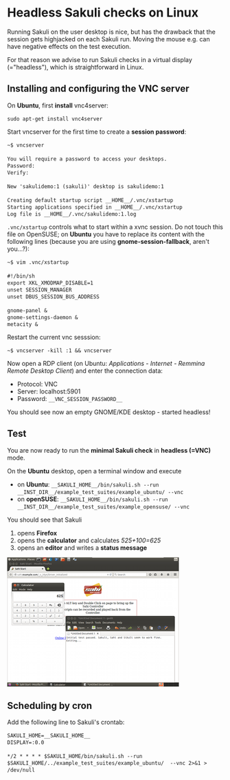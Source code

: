 # Headless Sakuli checks on Linux

Running Sakuli on the user desktop is nice, but has the drawback that the session gets highjacked on each Sakuli run. Moving the mouse e.g. can have negative effects on the test execution. 

For that reason we advise to run Sakuli checks in a virtual display (="headless"), which is straightforward in Linux. 

## Installing and configuring the VNC server

On **Ubuntu**, first **install** vnc4server: 

    sudo apt-get install vnc4server
    
Start vncserver for the first time to create a **session password**: 

    ~$ vncserver

    You will require a password to access your desktops.
    Password:
    Verify:

    New 'sakulidemo:1 (sakuli)' desktop is sakulidemo:1

    Creating default startup script __HOME__/.vnc/xstartup
    Starting applications specified in __HOME__/.vnc/xstartup
    Log file is __HOME__/.vnc/sakulidemo:1.log

`.vnc/xstartup` controls what to start within a xvnc session. Do not touch this file on OpenSUSE; on **Ubuntu** you have to replace its content with the following lines (because you are using  **gnome-session-fallback**, aren't you…?): 

    ~$ vim .vnc/xstartup  
    
    #!/bin/sh
    export XKL_XMODMAP_DISABLE=1
    unset SESSION_MANAGER
    unset DBUS_SESSION_BUS_ADDRESS

    gnome-panel &
    gnome-settings-daemon &
    metacity &

Restart the current vnc sesssion: 

    ~$ vncserver -kill :1 && vncserver
    
Now open a RDP client (on Ubuntu: *Applications - Internet - Remmina Remote Desktop Client*) and enter the connection data: 

* Protocol: VNC
* Server: localhost:5901
* Password: `__VNC_SESSION_PASSWORD__`

You should see now an empty GNOME/KDE desktop - started headless!


## Test

You are now ready to run the **minimal Sakuli check** in **headless (=VNC)** mode.

On the **Ubuntu** desktop, open a terminal window and execute 

* on **Ubuntu**: `__SAKULI_HOME__/bin/sakuli.sh --run __INST_DIR__/example_test_suites/example_ubuntu/ --vnc` 
* on **openSUSE**: `__SAKULI_HOME__/bin/sakuli.sh --run __INST_DIR__/example_test_suites/example_opensuse/ --vnc` 
 
You should see that Sakuli

1.  opens **Firefox**
2.  opens the **calculator** and calculates *525+100=625* 
3.  opens an **editor** and writes a **status message**

![](pics/u_vnc_test.png)

## Scheduling by cron 

Add the following line to Sakuli's crontab: 

    SAKULI_HOME=__SAKULI_HOME__
    DISPLAY=:0.0

    */2 * * * * $SAKULI_HOME/bin/sakuli.sh --run $SAKULI_HOME/../example_test_suites/example_ubuntu/  --vnc 2>&1 > /dev/null
